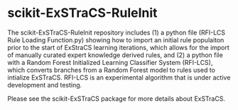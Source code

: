 # scikit-ExSTraCS-RuleInit

The scikit-ExSTraCS-RuleInit repository includes (1) a python file (RFI-LCS Rule Loading Function.py) showing how to import an initial rule populaiton prior to the start of ExStraCS learning iterations, which allows for the import of manually curated expert knowledge derived rules, and (2) a python file with a Random Forest Initialized Learning Classifier System (RFI-LCS), which converts branches from a Random Forest model to rules used to intialize ExSTraCS. RFI-LCS is an experimental algorithm that is under active development and testing. 

Please see the scikit-ExSTraCS package for more details about ExSTraCS. 



